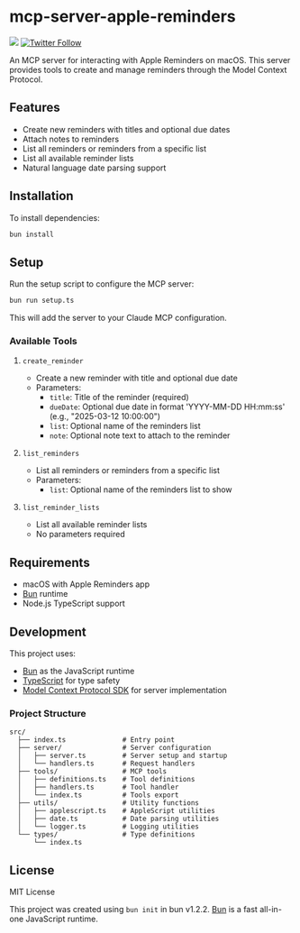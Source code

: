 # mcp-server-apple-reminders

![](https://img.shields.io/badge/A%20FRAD%20PRODUCT-WIP-yellow) [![Twitter Follow](https://img.shields.io/twitter/follow/FradSer?style=social)](https://twitter.com/FradSer)

An MCP server for interacting with Apple Reminders on macOS. This server provides tools to create and manage reminders through the Model Context Protocol.

## Features

- Create new reminders with titles and optional due dates
- Attach notes to reminders
- List all reminders or reminders from a specific list
- List all available reminder lists
- Natural language date parsing support

## Installation

To install dependencies:

```bash
bun install
```

## Setup

Run the setup script to configure the MCP server:

```bash
bun run setup.ts
```

This will add the server to your Claude MCP configuration.

### Available Tools

1. `create_reminder`

   - Create a new reminder with title and optional due date
   - Parameters:
     - `title`: Title of the reminder (required)
     - `dueDate`: Optional due date in format 'YYYY-MM-DD HH:mm:ss' (e.g., "2025-03-12 10:00:00")
     - `list`: Optional name of the reminders list
     - `note`: Optional note text to attach to the reminder

2. `list_reminders`

   - List all reminders or reminders from a specific list
   - Parameters:
     - `list`: Optional name of the reminders list to show

3. `list_reminder_lists`
   - List all available reminder lists
   - No parameters required

## Requirements

- macOS with Apple Reminders app
- [Bun](https://bun.sh) runtime
- Node.js TypeScript support

## Development

This project uses:

- [Bun](https://bun.sh) as the JavaScript runtime
- [TypeScript](https://www.typescriptlang.org/) for type safety
- [Model Context Protocol SDK](https://github.com/modelcontextprotocol/sdk) for server implementation

### Project Structure

```
src/
  ├── index.ts              # Entry point
  ├── server/               # Server configuration
  │   ├── server.ts         # Server setup and startup
  │   └── handlers.ts       # Request handlers
  ├── tools/                # MCP tools
  │   ├── definitions.ts    # Tool definitions
  │   ├── handlers.ts       # Tool handler
  │   └── index.ts          # Tools export
  ├── utils/                # Utility functions
  │   ├── applescript.ts    # AppleScript utilities
  │   ├── date.ts           # Date parsing utilities
  │   └── logger.ts         # Logging utilities
  └── types/                # Type definitions
      └── index.ts
```

## License

MIT License

This project was created using `bun init` in bun v1.2.2. [Bun](https://bun.sh) is a fast all-in-one JavaScript runtime.
